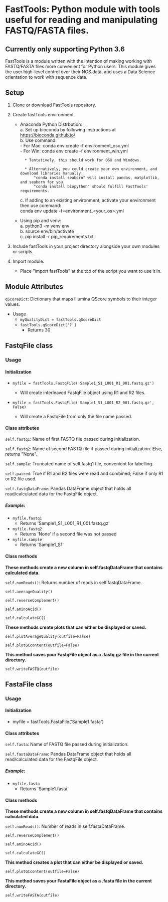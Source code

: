 # FastTools: Python module with tools useful for reading and manipulating FASTQ/FASTA files.

## Currently only supporting Python 3.6

FastTools is a module written with the intention of making working with FASTQ/FASTA files more convenient for Python users.
This module gives the user high-level control over their NGS data, and uses a Data Science orientation to work with sequence
data.

## Setup
1. Clone or download FastTools repository.

2. Create fastTools environment.

    * Anaconda Python Distrbution:  
        a. Set up bioconda by following instructions at https://bioconda.github.io/  
        b. Use command:  
            - For Mac: conda env create -f environment_osx.yml  
            - For Win: conda env create -f environment_win.yml
            
            * Tentatively, this should work for OSX and Windows.
     
            * Alternatively, you could create your own environment, and download libraries manually.  
                "conda install seaborn" will install pandas, matplotlib, and seaborn for you.  
                "conda install biopython" should fulfill FastTools' requirements.
            
        c. If adding to an existing environment, activate your environment then use command:  
            conda env update -f=environment_<your_os>.yml

    * Using pip and venv:  
        a. python3 -m venv env  
        b. source env/bin/activate  
        c. pip install -r pip_requirements.txt
        
4. Include fastTools in your project directory alongside your own modules or scripts.

5. Import module.
     * Place "import fastTools" at the top of the script you want to use it in.

## Module Attributes
`qScoreDict`: Dictionary that maps Illumina QScore symbols to their integer values.  
* Usage
  * `myQualityDict = fastTools.qScoreDict`
  * `fastTools.qScoreDict['?']`
    * Returns 30

## FastqFile class
### Usage
#### Initialization
  * `myfile = fastTools.FastqFile('Sample1_S1_L001_R1_001.fastq.gz')`
    * Will create interleaved FastqFile object using R1 and R2 files.
    
  * `myfile = fastTools.FastqFile('Sample1_S1_L001_R2_001.fastq.gz', False)`
    * Will create a FastqFile from only the file name passed.
  
#### Class attributes
`self.fastq1`: Name of first FASTQ file passed during initialization.

`self.fastq2`: Name of second FASTQ file if passed during initialization. Else, returns "None".

`self.sample`: Truncated name of self.fastq1 file, convenient for labelling.

`self.paired`: True if R1 and R2 files were read and combined; False if only R1 or R2 file used.

`self.fastqDataFrame`: Pandas DataFrame object that holds all read/calculated data for the FastqFile object.

##### Example:
* `myfile.fastq1`
  * Returns 'Sample1_S1_L001_R1_001.fastq.gz'
* `myfile.fastq2`
  * Returns 'None' if a second file was not passed
* `myfile.sample`
  * Returns 'Sample1_S1'
  
#### Class methods
**These methods create a new column in self.fastqDataFrame that contains calculated data.**  

`self.numReads()`: Returns number of reads in self.fastqDataFrame.

`self.averageQuality()`

`self.reverseComplement()`

`self.aminoAcid()`

`self.calculateGC()`

**These methods create plots that can either be displayed or saved.**  

`self.plotAverageQuality(outfile=False)`

`self.plotGCcontent(outfile=False)`

**This method saves your FastqFile object as a .fastq.gz file in the current directory.**  

`self.writeFASTQ(outfile)`

## FastaFile class
### Usage
#### Initialization  
  * myfile = fastTools.FastaFile('Sample1.fasta')
  
#### Class attributes
`self.fasta`: Name of FASTQ file passed during initialization.

`self.fastaDataFrame`: Pandas DataFrame object that holds all read/calculated data for the FastqFile object.

##### Example:
* `myfile.fasta`
  * Returns 'Sample1.fasta'
  
#### Class methods
**These methods create a new column in self.fastqDataFrame that contains calculated data.**

`self.numReads()`: Number of reads in self.fastaDataFrame.

`self.reverseComplement()`

`self.aminoAcid()`

`self.calculateGC()`

**This method creates a plot that can either be displayed or saved.**

`self.plotGCcontent(outfile=False)`

**This method saves your FastaFile object as a .fasta file in the current directory.**

`self.writeFASTA(outfile)`
